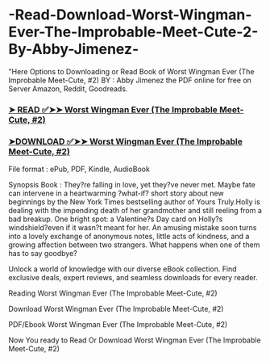 # -Read-Download-Worst-Wingman-Ever-The-Improbable-Meet-Cute-2-By-Abby-Jimenez-

"Here Options to Downloading or Read Book of Worst Wingman Ever (The Improbable Meet-Cute, #2) BY : Abby Jimenez the PDF online for free on Server Amazon, Reddit, Goodreads.

### [➤ READ ✅➤➤ Worst Wingman Ever (The Improbable Meet-Cute, #2)](https://en.ebooksteach.xyz/?book=200034606-worst-wingman-ever)
### [➤DOWNLOAD ✅➤➤ Worst Wingman Ever (The Improbable Meet-Cute, #2)](https://en.ebooksteach.xyz/?book=200034606-worst-wingman-ever)

File format : ePub, PDF, Kindle, AudioBook

Synopsis Book : They?re falling in love, yet they?ve never met. Maybe fate can intervene in a heartwarming ?what-if? short story about new beginnings by the New York Times bestselling author of Yours Truly.Holly is dealing with the impending death of her grandmother and still reeling from a bad breakup. One bright spot: a Valentine?s Day card on Holly?s windshield?even if it wasn?t meant for her. An amusing mistake soon turns into a lovely exchange of anonymous notes, little acts of kindness, and a growing affection between two strangers. What happens when one of them has to say goodbye?

Unlock a world of knowledge with our diverse eBook collection. Find exclusive deals, expert reviews, and seamless downloads for every reader.

Reading Worst Wingman Ever (The Improbable Meet-Cute, #2)

Download Worst Wingman Ever (The Improbable Meet-Cute, #2)

PDF/Ebook Worst Wingman Ever (The Improbable Meet-Cute, #2)

Now You ready to Read Or Download Worst Wingman Ever (The Improbable Meet-Cute, #2)
